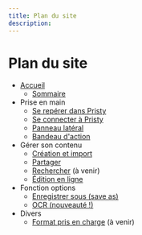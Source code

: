 ```yaml
---
title: Plan du site
description:
---
```


# Plan du site

- [Accueil](../../)
    * [Sommaire](../plan-du-site/)
- Prise en main
    * [Se repérer dans Pristy](../se-reperer)
    * [Se connecter à Pristy](../acces-compte)
    * [Panneau latéral](../panneau-lateral)
    * [Bandeau d'action](../bandeau-actions)
- Gérer son contenu
    * [Création et import](../creation-import)
    * [Partager](../partager)
    * [Rechercher](../rechercher) (à venir)
    * [Édition en ligne](../edition-en-ligne)
- Fonction options
    * [Enregistrer sous (save as)](../options/save-as)
    * [OCR (nouveauté !)](../options/OCR)
- Divers
    * [Format pris en charge](../format-pris-en-charge) (à venir)
